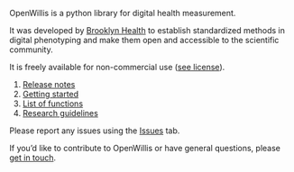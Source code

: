 OpenWillis is a python library for digital health measurement.

It was developed by [Brooklyn Health](https://www.bklynhlth.com/openwillis) to establish standardized methods in digital phenotyping and make them open and accessible to the scientific community.

It is freely available for non-commercial use ([see license](https://github.com/bklynhlth/openwillis/blob/main/LICENSE.txt)).



1. [Release notes](https://github.com/bklynhlth/openwillis/wiki/Release-notes)
2. [Getting started](https://github.com/bklynhlth/openwillis/wiki/Getting-started)
3. [List of functions](https://github.com/bklynhlth/openwillis/wiki/List-of-functions)
4. [Research guidelines](https://github.com/bklynhlth/openwillis/wiki/Research-guidelines)

Please report any issues using the [Issues](https://github.com/bklynhlth/openwillis/issues) tab.

If you’d like to contribute to OpenWillis or have general questions, please [get in touch](mailto:openwillis@brooklyn.health).
